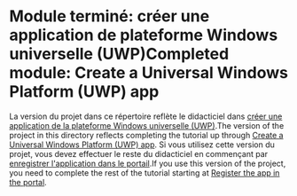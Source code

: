 # <a name="completed-module-create-a-universal-windows-platform-uwp-app"></a><span data-ttu-id="5d202-101">Module terminé: créer une application de plateforme Windows universelle (UWP)</span><span class="sxs-lookup"><span data-stu-id="5d202-101">Completed module: Create a Universal Windows Platform (UWP) app</span></span>

<span data-ttu-id="5d202-102">La version du projet dans ce répertoire reflète le didacticiel dans [créer une application de la plateforme Windows universelle (UWP)](https://docs.microsoft.com/graph/training/uwp-tutorial?tutorial-step=1).</span><span class="sxs-lookup"><span data-stu-id="5d202-102">The version of the project in this directory reflects completing the tutorial up through [Create a Universal Windows Platform (UWP) app](https://docs.microsoft.com/graph/training/uwp-tutorial?tutorial-step=1).</span></span> <span data-ttu-id="5d202-103">Si vous utilisez cette version du projet, vous devez effectuer le reste du didacticiel en commençant par [enregistrer l'application dans le portail](https://docs.microsoft.com/graph/training/uwp-tutorial?tutorial-step=2).</span><span class="sxs-lookup"><span data-stu-id="5d202-103">If you use this version of the project, you need to complete the rest of the tutorial starting at [Register the app in the portal](https://docs.microsoft.com/graph/training/uwp-tutorial?tutorial-step=2).</span></span>